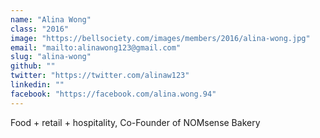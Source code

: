 ```yaml
---
name: "Alina Wong"
class: "2016"
image: "https://bellsociety.com/images/members/2016/alina-wong.jpg"
email: "mailto:alinawong123@gmail.com"
slug: "alina-wong"
github: ""
twitter: "https://twitter.com/alinaw123"
linkedin: ""
facebook: "https://facebook.com/alina.wong.94"
---
```

Food + retail + hospitality, Co-Founder of NOMsense Bakery